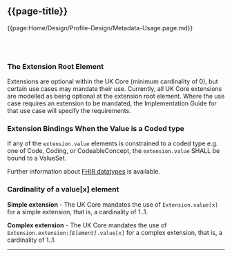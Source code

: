## {{page-title}}

{{page:Home/Design/Profile-Design/Metadata-Usage.page.md}}

<br><br>

### The Extension Root Element

Extensions are optional within the UK Core (minimum cardinality of 0), but certain use cases may mandate their use. Currently, all UK Core extensions are modelled as being optional at the extension root element. Where the use case requires an extension to be mandated, the Implementation Guide for that use case will specify the requirements.

### Extension Bindings When the Value is a Coded type
If any of the <code>extension.value</code> elements is constrained to a coded type e.g. one of Code, Coding, or CodeableConcept, the <code>extension.value</code> SHALL be bound to a ValueSet.

Further information about <a href="https://www.hl7.org/fhir/r4/datatypes.html">FHIR datatypes</a> is available.

### Cardinality of a value[x] element
**Simple extension** - The UK Core mandates the use of <code>Extension.value[x]</code> for a simple extension, that is, a cardinality of 1..1.

**Complex extension** - The UK Core mandates the use of <code>Extension.extension:<i>[Element]</i>.value[x]</code> for a complex extension, that is, a cardinality of 1..1.


---
